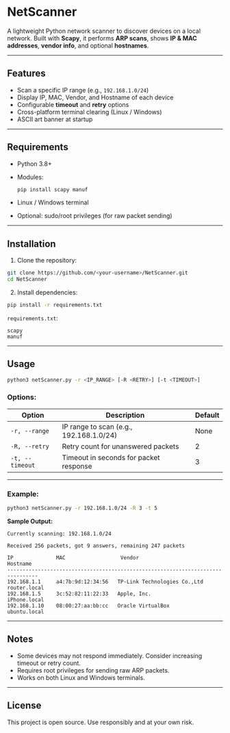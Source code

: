 # NetScanner

A lightweight Python network scanner to discover devices on a local network.
Built with **Scapy**, it performs **ARP scans**, shows **IP & MAC addresses**, **vendor info**, and optional **hostnames**.

---

## Features

- Scan a specific IP range (e.g., `192.168.1.0/24`)
- Display IP, MAC, Vendor, and Hostname of each device
- Configurable **timeout** and **retry** options
- Cross-platform terminal clearing (Linux / Windows)
- ASCII art banner at startup

---

## Requirements

- Python 3.8+

- Modules:

  ```bash
  pip install scapy manuf
  ```

- Linux / Windows terminal

- Optional: sudo/root privileges (for raw packet sending)

---

## Installation

1. Clone the repository:

```bash
git clone https://github.com/<your-username>/NetScanner.git
cd NetScanner
```

2. Install dependencies:

```bash
pip install -r requirements.txt
```

`requirements.txt`:

```
scapy
manuf
```

---

## Usage

```bash
python3 netScanner.py -r <IP_RANGE> [-R <RETRY>] [-t <TIMEOUT>]
```

### Options:

| Option          | Description                             | Default |
| --------------- | --------------------------------------- | ------- |
| `-r, --range`   | IP range to scan (e.g., 192.168.1.0/24) | None    |
| `-R, --retry`   | Retry count for unanswered packets      | 2       |
| `-t, --timeout` | Timeout in seconds for packet response  | 3       |

---

### Example:

```bash
python3 netScanner.py -r 192.168.1.0/24 -R 3 -t 5
```

**Sample Output:**

```
Currently scanning: 192.168.1.0/24

Received 256 packets, got 9 answers, remaining 247 packets

IP              MAC                  Vendor                        Hostname
--------------------------------------------------------------------------------
192.168.1.1     a4:7b:9d:12:34:56   TP-Link Technologies Co.,Ltd  router.local
192.168.1.5     3c:52:82:11:22:33   Apple, Inc.                   iPhone.local
192.168.1.10    08:00:27:aa:bb:cc   Oracle VirtualBox             ubuntu.local
```

---

## Notes

- Some devices may not respond immediately. Consider increasing timeout or retry count.
- Requires root privileges for sending raw ARP packets.
- Works on both Linux and Windows terminals.

---

## License

This project is open source. Use responsibly and at your own risk.

